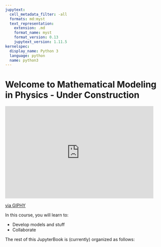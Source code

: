 ```yaml
---
jupytext:
  cell_metadata_filter: -all
  formats: md:myst
  text_representation:
    extension: .md
    format_name: myst
    format_version: 0.13
    jupytext_version: 1.11.5
kernelspec:
  display_name: Python 3
  language: python
  name: python3
---
```



# Welcome to Mathematical Modeling in Physics - Under Construction

<!-- ![assets/tc_big.jpg](../assets/images/tc_big.jpg) -->
<iframe src="https://giphy.com/embed/ZTans30ONaaIM" width="480" height="299" frameBorder="0" class="giphy-embed" allowFullScreen></iframe><p><a href="https://giphy.com/gifs/ZTans30ONaaIM">via GIPHY</a></p>


In this course, you will learn to:

* Develop models and stuff
* Collaborate



The rest of this JupyterBook is (currently) organized as follows:

```{tableofcontents}
```
